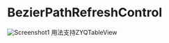 BezierPathRefreshControl
========================
![Screenshot1](heroims.github.io/BezierPathRefreshControl/Untitled.gif "Screenshot1") 
用法支持ZYQTableView
